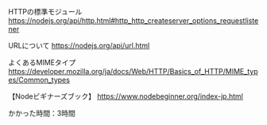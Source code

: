 HTTPの標準モジュール
https://nodejs.org/api/http.html#http_http_createserver_options_requestlistener

URLについて
https://nodejs.org/api/url.html

よくあるMIMEタイプ
https://developer.mozilla.org/ja/docs/Web/HTTP/Basics_of_HTTP/MIME_types/Common_types

【Nodeビギナーズブック】
https://www.nodebeginner.org/index-jp.html

かかった時間：3時間
